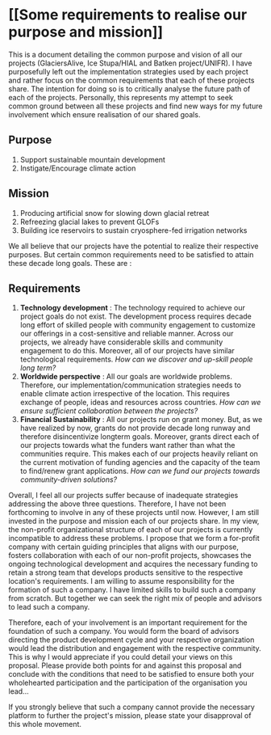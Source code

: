 

# [[Some requirements to realise our purpose and mission]]
This is a document detailing the common purpose and vision of all our projects (GlaciersAlive, Ice Stupa/HIAL and Batken project/UNIFR). I have purposefully left out the implementation strategies used by each project and rather focus on the common requirements that each of these projects share. The intention for doing so is to critically analyse the future path of each of the projects. Personally, this represents my attempt to seek common ground between all these projects and find new ways for my future involvement which ensure realisation of our shared goals.

## Purpose
1. Support sustainable mountain development
2. Instigate/Encourage climate action

## Mission
1. Producing artificial snow for slowing down glacial retreat
2. Refreezing glacial lakes to prevent GLOFs
3. Building ice reservoirs to sustain cryosphere-fed irrigation networks

We all believe that our projects have the potential to realize their respective purposes. But certain common requirements need to be satisfied to attain these decade long goals. These are :

## Requirements
1. **Technology development** : The technology required to achieve our project goals do not exist. The development process requires decade long effort of skilled people with community engagement to customize our offerings in a cost-sensitive and reliable manner. Across our projects, we already have considerable skills and community engagement to do this. Moreover, all of our projects have similar technological requirements. *How can we discover and up-skill people long term?*
2. **Worldwide perspective** : All our goals are worldwide problems. Therefore, our implementation/communication strategies needs to enable climate action irrespective of the location. This requires exchange of people, ideas and resources across countries. *How can we ensure sufficient collaboration between the projects?*
3. **Financial Sustainability** :  All our projects run on grant money. But, as we have realized by now, grants do not provide decade long runway and therefore disincentivize longterm goals. Moreover, grants direct each of our projects towards what the funders want rather than what the communities require. This makes each of our projects heavily reliant on the current motivation of funding agencies and the capacity of the team to find/renew grant applications. *How can we fund our projects towards community-driven solutions?*

Overall, I feel all our projects suffer because of inadequate strategies addressing the above three questions.  Therefore, I have not been forthcoming to involve in any of these projects until now. However, I am still invested in the purpose and mission each of our projects share. In my view, the non-profit organizational structure of each of our projects is currently incompatible to address these problems. I propose that we form a for-profit company with certain guiding principles that aligns with our purpose, fosters collaboration with each of our non-profit projects, showcases the ongoing technological development and acquires the necessary funding to retain a strong team that develops products sensitive to the respective location's requirements. I am willing to assume responsibility for the formation of such a company. I have limited skills to build such a company from scratch. But together we can seek the right mix of people and advisors to lead such a company. 

Therefore, each of your involvement is an important requirement for the foundation of such a company. You would form the board of advisors directing the product development cycle and your respective organization would lead the distribution and engagement with the respective community. This is why I would appreciate if you could detail your views on this proposal. Please provide both points for and against this proposal and conclude with the conditions that need to be satisfied to ensure both your wholehearted participation and the participation of the organisation you lead...

If you strongly believe that such a company cannot provide the necessary platform to further the project's mission, please state your disapproval of this whole movement.